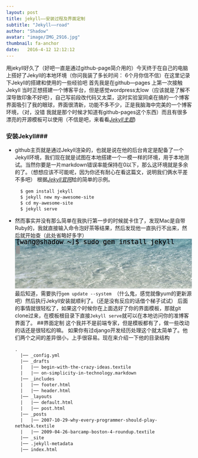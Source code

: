 ```yaml
---
layout: post
title: jekyll——安装过程及界面定制
subtitle: "Jekyll——road"
author: "Shadow"
avatar: "image/IMG_2916.jpg"
thumbnail: fa-anchor
date:   2016-4-12 12:12:12
---
```



   用jekyll好久了（好吧一直是通过github-page简介用的）今天终于在自己的电脑上搭好了Jekyll的本地环境（你问我装了多长时间： 6个月你信不信）在这里记录下Jekyll的搭建和使用的一些经验吧
首先我是在github—pages 上第一次接触Jekyll 
当时正想搭建一个博客平台，但是感觉wordpress太low（应该就是了解不深导致印象不好吧），自己写前段改代码又太菜，这时实验室同桌在搞的一个博客界面吸引了我的眼球，界面很清新，功能不多不少，正是我脑海中完美的一个博客环境，（对，没错 我就是那个时候才知道有github-pages这个东西）而且有很多漂亮的开源模板可以使用（不信是吧，来看看[*Jekyll主题*](http://jekyllthemes.org/))

### 安装Jekyll###
* github主页就是通过Jekyll渲染的，也就是说在他的后台肯定是配备了一个Jekyll环境，我们现在就是试图在本地搭建一个一模一样的环境，用于本地测试。当然你要是一片markdown错误率能保持在0以下，那么这环境就是多余的了。（想想应该不可能呢，因为你还有耐心在看这篇文，说明我们俩水平差不多吧）
	根据[*Jekyll官网*](https://jekyllrb.com/)给的简单的示例。  
    <pre><code>  $ gem install jekyll
    $ jekyll new my-awesome-site
    $ cd my-awesome-site
    $ jekyll serve</code></pre>
* 然而事实并没有那么简单在我执行第一步的时候就卡住了，发现Mac是自带Ruby的，我就直接输入命令泡好茶等结果，然后发现他一直执行不出来，然后就开始查（此处省略好多字）
![no_response](/image/gem_no_response.png)
最后知道，需要执行`gem update --system `（什么鬼，感觉就像yum的更新源吧）然后执行Jekyll安装就顺利了。（还是没有反应的话借个梯子试试）
后面的事情就很轻松了，如果这个时候你在上面选好了你的界面模板，那就git clone过来，在模板根目录下直接`Jekyll serve`就可以在本地访问你的准博客界面了。
##界面定制
这个我并不是前端专家，但是模板都有了，做一些改动的话还是很轻松的嘛。
如果你有过django开发经历处理这个就太简单了。他们两个之间的差异很小，上手很容易。现在来介绍一下他的目录结构  
    <pre><code calss="html">.
    |── _config.yml
	|── _drafts
    |   |── begin-with-the-crazy-ideas.textile
	|   |── on-simplicity-in-technology.markdown
	|── _includes
	|   |── footer.html
	|   |── header.html
	|── _layouts
	|   |── default.html
	|   |── post.html
	|── _posts
	|   |── 2007-10-29-why-every-programmer-should-play-nethack.textile
	|   |── 2009-04-26-barcamp-boston-4-roundup.textile
	|── _site
	|── .jekyll-metadata
	|── index.html
</code></pre>
